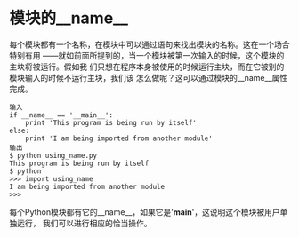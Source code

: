 # 模块的__name__
每个模块都有一个名称，在模块中可以通过语句来找出模块的名称。这在一个场合特别有用
——就如前面所提到的，当一个模块被第一次输入的时候，这个模块的主块将被运行。假如我
们只想在程序本身被使用的时候运行主块，而在它被别的模块输入的时候不运行主块，我们该
怎么做呢？这可以通过模块的__name__属性完成。
	
	输入
	if __name__ == '__main__':
		print 'This program is being run by itself'
	else:
		print 'I am being imported from another module'
	输出
	$ python using_name.py
	This program is being run by itself
	$ python
	>>> import using_name
	I am being imported from another module
	>>>
每个Python模块都有它的__name__，如果它是'__main__'，这说明这个模块被用户单独运行，
我们可以进行相应的恰当操作。